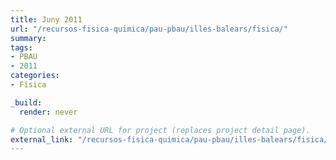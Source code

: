 ```yaml
---
title: Juny 2011
url: "/recursos-fisica-quimica/pau-pbau/illes-balears/fisica/"
summary:
tags:
- PBAU
- 2011
categories:
- Física

_build:
  render: never

# Optional external URL for project (replaces project detail page).
external_link: "/recursos-fisica-quimica/pau-pbau/illes-balears/fisica/juny-2011.pdf"
---
```

